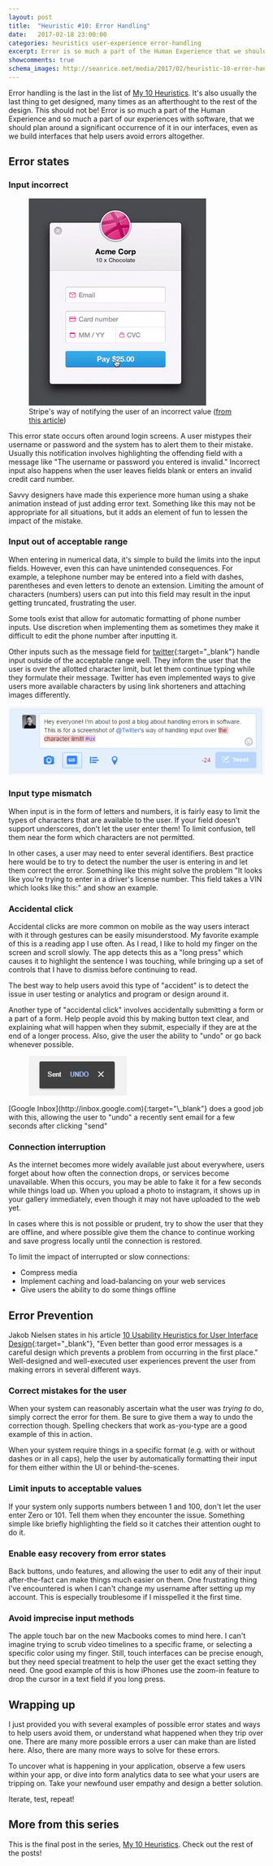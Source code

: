 ```yaml
---
layout: post
title:  "Heuristic #10: Error Handling"
date:   2017-02-18 23:00:00
categories: heuristics user-experience error-handling
excerpt: Error is so much a part of the Human Experience that we should plan a significant occurrence of it in our interfaces.
showcomments: true
schema_images: http://seanrice.net/media/2017/02/heuristic-10-error-handling-title.png
---
```


Error handling is the last in the list of [My 10 Heuristics](/heuristics/user-experience/2016/10/07/heuristics-overview.html). It's also usually the last thing to get designed, many times as an afterthought to the rest of the design. This should not be! Error is so much a part of the Human Experience and so much a part of our experiences with software, that we should plan around a significant occurrence of it in our interfaces, even as we build interfaces that help users avoid errors altogether.

## Error states

### Input incorrect

<figure class="img-right"><img  src="/media/2017/02/input-error.gif" alt="Screenshot of poor alignment">
<figcaption>Stripe's way of notifying the user of an incorrect value (<a href="https://medium.com/bridge-collection/improve-the-payment-experience-with-animations-3d1b0a9b810e#.qw5hdz65b" target="\_blank">from this article</a>)</figcaption>
</figure>

This error state occurs often around login screens. A user mistypes their username or password and the system has to alert them to their mistake. Usually this notification involves highlighting the offending field with a message like &quot;The username or password you entered is invalid.&quot; Incorrect input also happens when the user leaves fields blank or enters an invalid credit card number.

Savvy designers have made this experience more human using a shake animation instead of just adding error text. Something like this may not be appropriate for all situations, but it adds an element of fun to lessen the impact of the mistake.

### Input out of acceptable range

When entering in numerical data, it's simple to build the limits into the input fields. However, even this can have unintended consequences. For example, a telephone number may be entered into a field with dashes, parentheses and even letters to denote an extension. Limiting the amount of characters (numbers) users can put into this field may result in the input getting truncated, frustrating the user.

Some tools exist that allow for automatic formatting of phone number inputs. Use discretion when implementing them as sometimes they make it difficult to edit the phone number after inputting it.

Other inputs such as the message field for [twitter](http://www.twitter.com){:target="\_blank"} handle input outside of the acceptable range well. They inform the user that the user is over the allotted character limit, but let them continue typing while they formulate their message. Twitter has even implemented ways to give users more available characters by using link shorteners and attaching images differently.

![Twitter message over the 140 character limit](/media/2017/02/twitter-over.jpg)

### Input type mismatch

When input is in the form of letters and numbers, it is fairly easy to limit the types of characters that are available to the user. If your field doesn't support underscores, don't let the user enter them! To limit confusion, tell them near the form which characters are not permitted.

In other cases, a user may need to enter several identifiers. Best practice here would be to try to detect the number the user is entering in and let them correct the error. Something like this might solve the problem "It looks like you're trying to enter in a driver's license number. This field takes a VIN which looks like this:" and show an example.

### Accidental click

Accidental clicks are more common on mobile as the way users interact with it through gestures can be easily misunderstood. My favorite example of this is a reading app I use often. As I read, I like to hold my finger on the screen and scroll slowly. The app detects this as a "long press" which causes it to highlight the sentence I was touching, while bringing up a set of controls that I have to dismiss before continuing to read.

The best way to help users avoid this type of "accident" is to detect the issue in user testing or analytics and program or design around it.

Another type of "accidental click" involves accidentally submitting a form or a part of a form. Help people avoid this by making button text clear, and explaining what will happen when they submit, especially if they are at the end of a longer process. Also, give the user the ability to "undo" or go back whenever possible.

<figure class="img-right" style="width:349px"><img src="/media/2017/02/sent-undo.jpg" alt="Google Inbox Undo">
</figure> [Google Inbox](http://inbox.google.com){:target="\_blank"} does a good job with this, allowing the user to &quot;undo&quot; a recently sent email for a few seconds after clicking &quot;send&quot;


### Connection interruption

As the internet becomes more widely available just about everywhere, users forget about how often the connection drops, or services become unavailable. When this occurs, you may be able to fake it for a few seconds while things load up. When you upload a photo to instagram, it shows up in your gallery immediately, even though it may not have uploaded to the web yet.

In cases where this is not possible or prudent, try to show the user that they are offline, and where possible give them the chance to continue working and save progress locally until the connection is restored.

To limit the impact of interrupted or slow connections:

- Compress media
- Implement caching and load-balancing on your web services
- Give users the ability to do some things offline

## Error Prevention

Jakob Nielsen states in his article [10 Usability Heuristics for User Interface Design](https://www.nngroup.com/articles/ten-usability-heuristics/){:target="\_blank"}, &quot;Even better than good error messages is a careful design which prevents a problem from occurring in the first place.&quot; Well-designed and well-executed user experiences prevent the user from making errors in several different ways.

### Correct mistakes for the user

When your system can reasonably ascertain what the user was *trying to* do, simply correct the error for them. Be sure to give them a way to undo the correction though. Spelling checkers that work as-you-type are a good example of this in action.

When your system require things in a specific format (e.g. with or without dashes or in all caps), help the user by automatically formatting their input for them either within the UI or behind-the-scenes.

### Limit inputs to acceptable values

If your system only supports numbers between 1 and 100, don't let the user enter Zero or 101. Tell them when they encounter the issue. Something simple like briefly highlighting the field so it catches their attention ought to do it.

### Enable easy recovery from error states

Back buttons, undo features, and allowing the user to edit any of their input after-the-fact can make things much easier on them. One frustrating thing I've encountered is when I can't change my username after setting up my account. This is especially troublesome if I misspelled it the first time.

### Avoid imprecise input methods

The apple touch bar on the new Macbooks comes to mind here. I can't imagine trying to scrub video timelines to a specific frame, or selecting a specific color using my finger. Still, touch interfaces can be precise enough, but they need special treatment to help the user get the exact setting they need. One good example of this is how iPhones use the zoom-in feature to drop the cursor in a text field if you long press.

## Wrapping up

I just provided you with several examples of possible error states and ways to help users avoid them, or understand what happened when they trip over one. There are many more possible errors a user can make than are listed here. Also, there are many more ways to solve for these errors.

To uncover what is happening in your application, observe a few users within your app, or dive into form analytics data to see what your users are tripping on. Take your newfound user empathy and design a better solution.

Iterate, test, repeat!

## More from this series

This is the final post in the series, [My 10 Heuristics](/heuristics/user-experience/2016/10/07/heuristics-overview.html). Check out the rest of the posts!
